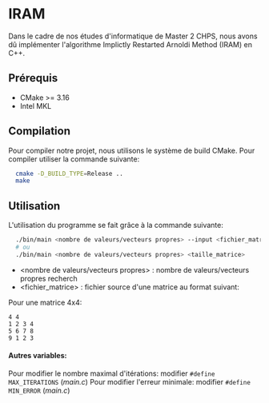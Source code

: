 # IRAM

Dans le cadre de nos études d'informatique de Master 2 CHPS, nous avons dû implémenter l'algorithme Implictly Restarted Arnoldi Method (IRAM) en C++.

## Prérequis

- CMake >= 3.16
- Intel MKL

## Compilation

Pour compiler notre projet, nous utilisons le système de build CMake. Pour compiler utiliser la commande suivante:

```bash
  cmake -D_BUILD_TYPE=Release ..
  make
```

## Utilisation

L'utilisation du programme se fait grâce à la commande suivante:

```bash
  ./bin/main <nombre de valeurs/vecteurs propres> --input <fichier_matrice>
  # ou
  ./bin/main <nombre de valeurs/vecteurs propres> <taille_matrice>
```

- <nombre de valeurs/vecteurs propres> : nombre de valeurs/vecteurs propres recherch
- <fichier_matrice> : fichier source d'une matrice au format suivant:

Pour une matrice 4x4:
```
4 4
1 2 3 4
5 6 7 8
9 1 2 3
```

#### Autres variables:
Pour modifier le nombre maximal d'itérations: modifier `#define MAX_ITERATIONS` (*main.c*)
Pour modifier l'erreur minimale: modifier `#define MIN_ERROR` (*main.c*)



